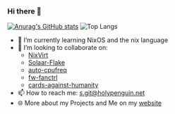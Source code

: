 ### Hi there 👋

[![Anurag's GitHub stats](https://github-readme-stats.vercel.app/api?username=svenum)](https://github.com/anuraghazra/github-readme-stats)
![Top Langs](https://github-readme-stats.vercel.app/api/top-langs/?username=svenum&layout=compact)

- 🌱 I’m currently learning NixOS and the nix language
- 👯 I’m looking to collaborate on:
  - [NixVirt](https://github.com/AshleyYakeley/NixVirt)
  - [Solaar-Flake](https://github.com/Svenum/Solaar-Flake)
  - [auto-cpufreq](https://github.com/AdnanHodzic/auto-cpufreq)
  - [fw-fanctrl](https://github.com/TamtamHero/fw-fanctrl)
  - [cards-against-humanity](https://github.com/sirBerg/cards-against-humanity)
- 📫 How to reach me: s.git@holypenguin.net
- 🌐 More about my Projects and Me on my [website](https://notes.ziegler.page)
